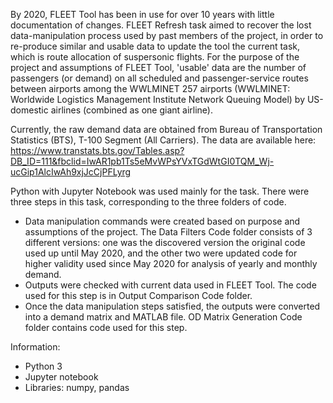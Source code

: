 By 2020, FLEET Tool has been in use for over 10 years with little documentation of changes. FLEET Refresh task aimed to recover the lost data-manipulation process used by past members of the project, in order to re-produce similar and usable data to update the tool the current task, which is route allocation of suspersonic flights. For the purpose of the project and assumptions of FLEET Tool, 'usable' data are the number of passengers (or demand) on all scheduled and passenger-service routes between airports among the WWLMINET 257 airports (WWLMINET: Worldwide Logistics Management Institute Network Queuing Model) by US-domestic airlines (combined as one giant airline).

Currently, the raw demand data are obtained from Bureau of Transportation Statistics (BTS), T-100 Segment (All Carriers). The data are available here: https://www.transtats.bts.gov/Tables.asp?DB_ID=111&fbclid=IwAR1pb1Ts5eMvWPsYVxTGdWtGI0TQM_Wj-ucGip1AlcIwAh9xjJcCjPFLyrg

Python with Jupyter Notebook was used mainly for the task. There were three steps in this task, corresponding to the three folders of code. 
- Data manipulation commands were created based on purpose and assumptions of the project. The Data Filters Code folder consists of 3 different versions: one was the discovered version the original code used up until May 2020, and the other two were updated code for higher validity used since May 2020 for analysis of yearly and monthly demand. 
- Outputs were checked with current data used in FLEET Tool. The code used for this step is in Output Comparison Code folder. 
- Once the data manipulation steps satisfied, the outputs were converted into a demand matrix and MATLAB file. OD Matrix Generation Code folder contains code used for this step. 

Information: 
- Python 3
- Jupyter notebook 
- Libraries: numpy, pandas

